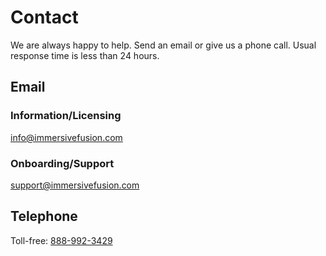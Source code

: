 # Contact

We are always happy to help. Send an email or give us a phone call. Usual response time is less than 24 hours.

## Email

### Information/Licensing

[info@immersivefusion.com](mailto:info@immersivefusion.com)

### Onboarding/Support

[support@immersivefusion.com](mailto:support@immersivefusion.com)

## Telephone

Toll-free: [888-992-3429](tel:+18889923429)
